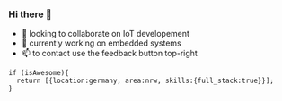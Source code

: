### Hi there 👋

- 🔭 looking to collaborate on IoT developement
- 👯 currently working on embedded systems 
- 📫 to contact use the feedback button top-right
```
if (isAwesome){
  return [{location:germany, area:nrw, skills:{full_stack:true}}];
}
```
<!--
**githubgoucho/githubgoucho** is a ✨ _github_ ✨ repository because its `README.md` (this file) appears on your GitHub profile.

Here are some ideas to get you started:

- 🌱 I’m currently learning ...
- 🤔 I’m looking for help with ...
- 💬 Ask me about ...

- 😄 Pronouns: ...
- ⚡ Fun fact: ...
-->
